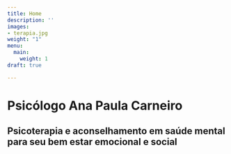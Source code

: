 ```yaml
---
title: Home
description: ''
images:
- terapia.jpg
weight: "1"
menu:
  main:
    weight: 1
draft: true

---
```

# Psicólogo Ana Paula Carneiro

## Psicoterapia e aconselhamento em saúde mental para seu bem estar emocional e social